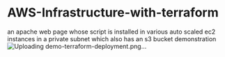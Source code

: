 # AWS-Infrastructure-with-terraform
an apache web page whose script is installed in various auto scaled ec2 instances in a private subnet which also has an s3 bucket demonstration
![Uploading demo-terraform-deployment.png…]()

